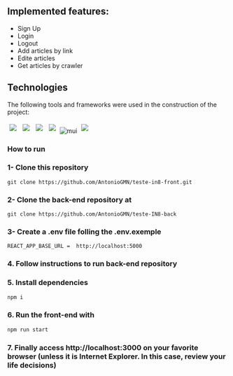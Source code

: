 ## Implemented features:

- Sign Up
- Login
- Logout
- Add articles by link
- Edite articles
- Get articles by crawler

## Technologies

The following tools and frameworks were used in the construction of the project:<br>

<p>
  <img style='margin: 5px;' src='https://img.shields.io/badge/HTML5-E34F26?style=for-the-badge&logo=html5&logoColor=white'>
  <img style='margin: 5px;' src='https://img.shields.io/badge/CSS3-1572B6?style=for-the-badge&logo=css3&logoColor=white'>
  <img style='margin: 5px;' src='https://img.shields.io/badge/React-20232A?style=for-the-badge&logo=react&logoColor=61DAFB'>
  <img style='margin: 5px;' src='https://img.shields.io/badge/React_Router-CA4245?style=for-the-badge&logo=react-router&logoColor=white'>
   <img alt="mui" src="https://img.shields.io/badge/MUI-%230081CB.svg?style=for-the-badge&logo=mui&logoColor=white" />
  <img style='margin: 5px;' src='https://img.shields.io/badge/styled--components-DB7093?style=for-the-badge&logo=styled-components&logoColor=white'>
</p>

### How to run

### 1- Clone this repository

```
git clone https://github.com/AntonioGMN/teste-in8-front.git
```

### 2- Clone the back-end repository at

```
git clone https://github.com/AntonioGMN/teste-IN8-back
```

### 3- Create a .env file folling the .env.exemple

```
REACT_APP_BASE_URL =  http://localhost:5000
```

### 4. Follow instructions to run back-end repository

### 5. Install dependencies

```bash
npm i
```

### 6. Run the front-end with

```bash
npm run start
```

### 7. Finally access http://localhost:3000 on your favorite browser (unless it is Internet Explorer. In this case, review your life decisions)
